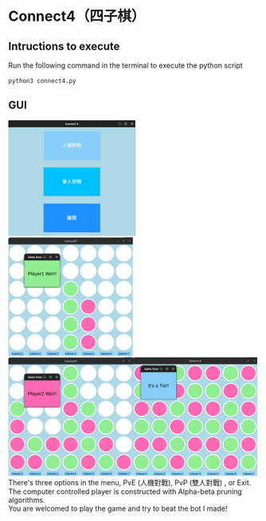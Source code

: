 # Connect4（四子棋）
## Intructions to execute
 Run the following command in the terminal to execute the python script
 ```
 python3 connect4.py
 ```


## GUI

 <img src="https://github.com/EdwardLeeee/my-picture/blob/main/start.png" width="255"><img src="https://github.com/EdwardLeeee/my-picture/blob/main/player1win.png" width="250">  
 <img src="https://github.com/EdwardLeeee/my-picture/blob/main/player2win.png" width="250"><img src="https://github.com/EdwardLeeee/my-picture/blob/main/draw.png" width="250">  
 There's three options in the menu, PvE (人機對戰), PvP (雙人對戰) , or Exit.  
 The computer controlled player is constructed with Alpha-beta pruning algorithms.  
 You are welcomed to play the game and try to beat the bot I made!
